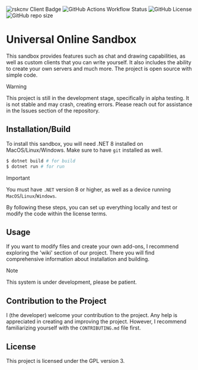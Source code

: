 ![rskcnv Client Badge](https://img.shields.io/badge/rskcnv_CS<cli>-8A2BE2)
![GitHub Actions Workflow Status](https://img.shields.io/github/actions/workflow/status/risknu/rskcnvcs/dotnet.yml)
![GitHub License](https://img.shields.io/github/license/risknu/rskcnvcs)
![GitHub repo size](https://img.shields.io/github/repo-size/risknu/rskcnvcs)

# Universal Online Sandbox
This sandbox provides features such as chat and drawing capabilities, as well as custom clients that you can write yourself. It also includes the ability to create your own servers and much more. The project is open source with simple code.
> [!WARNING]  
> This project is still in the development stage, specifically in alpha testing. It is not stable and may crash, creating errors. Please reach out for assistance in the Issues section of the repository.

## Installation/Build
To install this sandbox, you will need .NET 8 installed on MacOS/Linux/Windows. Make sure to have `git` installed as well.
```sh
$ dotnet build # for build
$ dotnet run # for run
```
> [!IMPORTANT]  
> You must have `.NET` version 8 or higher, as well as a device running `MacOS`/`Linux`/`Windows`.

By following these steps, you can set up everything locally and test or modify the code within the license terms.

## Usage
If you want to modify files and create your own add-ons, I recommend exploring the 'wiki' section of our project. There you will find comprehensive information about installation and building.
> [!NOTE]
> This system is under development, please be patient.

## Contribution to the Project
I (the developer) welcome your contribution to the project. Any help is appreciated in creating and improving the project. However, I recommend familiarizing yourself with the `CONTRIBUTING.md` file first.

## License
This project is licensed under the GPL version 3.

